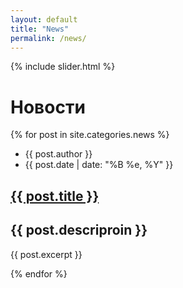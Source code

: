```yaml
---
layout: default
title: "News"
permalink: /news/
---
```

{% include slider.html %}

<h1 class="title-page">Новости</h1>

<div class="posts">
  {% for post in site.categories.news %}
    <article class="post">
    <div class="blog-card">
    <div class="meta">
      <div class="photo" style="background-image: url( {{ post.images }} )"></div>
      <ul class="details">
        <li class="author">{{ post.author }}</li>
        <li class="date">{{ post.date | date: "%B %e, %Y" }}</li>
      </ul>
    </div>
    <div class="description">
      <h1><a href="{{ site.baseurl }}{{ post.url }}">{{ post.title }}</a></h1>
      <h2>{{ post.descriproin }}</h2>
      <p> {{ post.excerpt }} </p>
    </div>
    </div>
    </article>
  {% endfor %}
